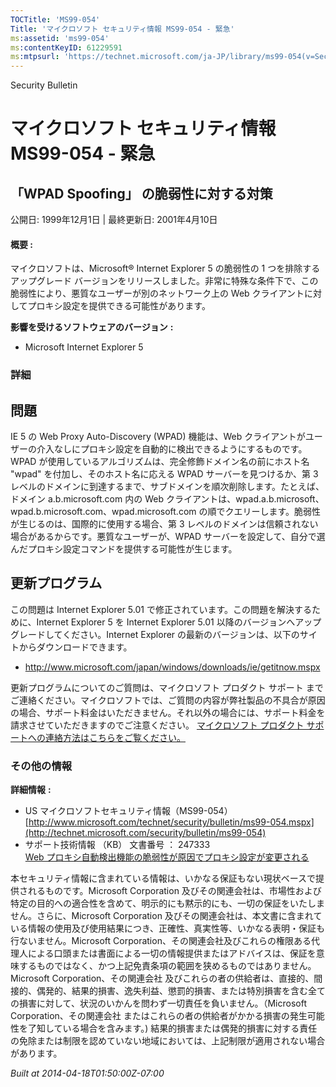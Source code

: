 ```yaml
---
TOCTitle: 'MS99-054'
Title: 'マイクロソフト セキュリティ情報 MS99-054 - 緊急'
ms:assetid: 'ms99-054'
ms:contentKeyID: 61229591
ms:mtpsurl: 'https://technet.microsoft.com/ja-JP/library/ms99-054(v=Security.10)'
---
```


Security Bulletin

マイクロソフト セキュリティ情報 MS99-054 - 緊急
===============================================

「WPAD Spoofing」 の脆弱性に対する対策
--------------------------------------

公開日: 1999年12月1日 | 最終更新日: 2001年4月10日

#### 概要 :

マイクロソフトは、Microsoft® Internet Explorer 5 の脆弱性の 1 つを排除するアップグレード バージョンをリリースしました。非常に特殊な条件下で、この脆弱性により、悪質なユーザーが別のネットワーク上の Web クライアントに対してプロキシ設定を提供できる可能性があります。

**影響を受けるソフトウェアのバージョン** **:**

-   Microsoft Internet Explorer 5

### 詳細

問題
----

<span></span>
IE 5 の Web Proxy Auto-Discovery (WPAD) 機能は、Web クライアントがユーザーの介入なしにプロキシ設定を自動的に検出できるようにするものです。WPAD が使用しているアルゴリズムは、完全修飾ドメイン名の前にホスト名 "wpad" を付加し、そのホスト名に応える WPAD サーバーを見つけるか、第 3 レベルのドメインに到達するまで、サブドメインを順次削除します。たとえば、ドメイン a.b.microsoft.com 内の Web クライアントは、wpad.a.b.microsoft、wpad.b.microsoft.com、wpad.microsoft.com の順でクエリーします。脆弱性が生じるのは、国際的に使用する場合、第 3 レベルのドメインは信頼されない場合があるからです。悪質なユーザーが、WPAD サーバーを設定して、自分で選んだプロキシ設定コマンドを提供する可能性が生じます。

更新プログラム
--------------

<span></span>
この問題は Internet Explorer 5.01 で修正されています。この問題を解決するために、Internet Explorer 5 を Internet Explorer 5.01 以降のバージョンへアップグレードしてください。Internet Explorer の最新のバージョンは、以下のサイトからダウンロードできます。

-   <http://www.microsoft.com/japan/windows/downloads/ie/getitnow.mspx>

更新プログラムについてのご質問は、マイクロソフト プロダクト サポート までご連絡ください。マイクロソフトでは、ご質問の内容が弊社製品の不具合が原因の場合、サポート料金はいただきません。それ以外の場合には、サポート料金を請求させていただきますのでご注意ください。
[マイクロソフト プロダクト サポートへの連絡方法はこちらをご覧ください。](http://www.microsoft.com/japan/security/support/patchqa.mspx)

### その他の情報

**詳細情報** **:**

-   US マイクロソフトセキュリティ情報（MS99-054）  
    [http://www.microsoft.com/technet/security/bulletin/ms99-054.mspx](http://technet.microsoft.com/security/bulletin/ms99-054)
-   サポート技術情報 （KB） 文書番号 ： 247333  
    [Web プロキシ自動検出機能の脆弱性が原因でプロキシ設定が変更される](http://support.microsoft.com/kb/247333)

本セキュリティ情報に含まれている情報は、いかなる保証もない現状ベースで提供されるものです。Microsoft Corporation 及びその関連会社は、市場性および特定の目的への適合性を含めて、明示的にも黙示的にも、一切の保証をいたしません。さらに、Microsoft Corporation 及びその関連会社は、本文書に含まれている情報の使用及び使用結果につき、正確性、真実性等、いかなる表明・保証も行ないません。Microsoft Corporation、その関連会社及びこれらの権限ある代理人による口頭または書面による一切の情報提供またはアドバイスは、保証を意味するものではなく、かつ上記免責条項の範囲を狭めるものではありません。Microsoft Corporation、その関連会社 及びこれらの者の供給者は、直接的、間接的、偶発的、結果的損害、逸失利益、懲罰的損害、または特別損害を含む全ての損害に対して、状況のいかんを問わず一切責任を負いません。（Microsoft Corporation、その関連会社 またはこれらの者の供給者がかかる損害の発生可能性を了知している場合を含みます。) 結果的損害または偶発的損害に対する責任の免除または制限を認めていない地域においては、上記制限が適用されない場合があります。

*Built at 2014-04-18T01:50:00Z-07:00*
